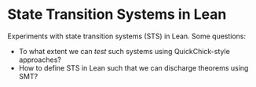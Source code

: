 # State Transition Systems in Lean

Experiments with state transition systems (STS) in Lean. Some questions:

- To what extent we can _test_ such systems using QuickChick-style approaches?
- How to define STS in Lean such that we can discharge theorems using SMT?
